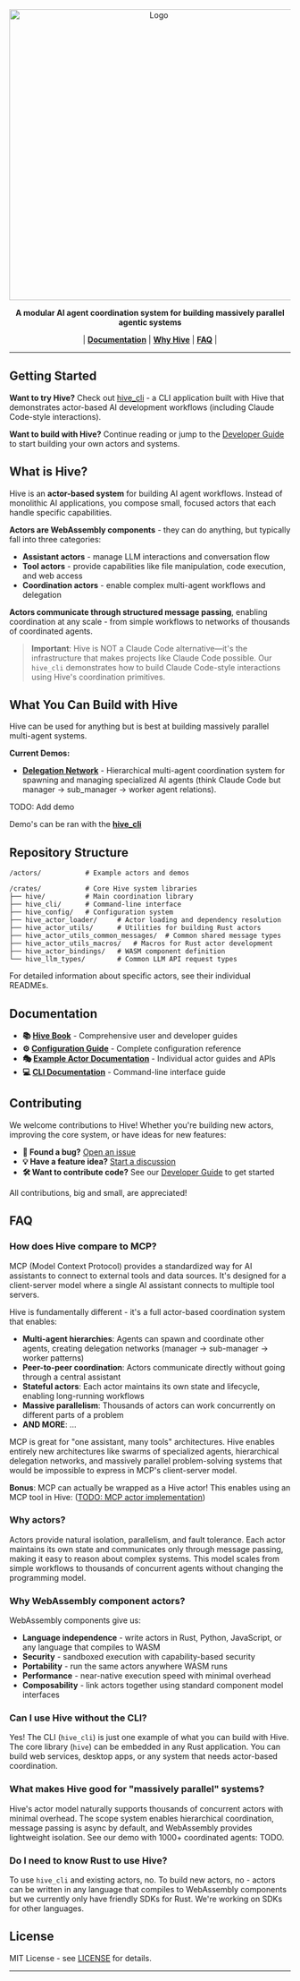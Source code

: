 <div align="center">
   <picture>
     <source media="(prefers-color-scheme: dark)" srcset="">
     <source media="(prefers-color-scheme: light)" srcset="">
     <img alt="Logo" src="" width="520">
   </picture>
</div>

<p align="center">
   <p align="center"><b>A modular AI agent coordination system for building massively parallel agentic systems</b></p>
</p>

<p align="center">
| <a href=""><b>Documentation</b></a> | <a href="https://postgresml.org/blog"><b>Why Hive</b></a> | <a href="https://discord.gg/DmyJP3qJ7U"><b>FAQ</b></a> |
</p>

---

## Getting Started

**Want to try Hive?** Check out [hive_cli](crates/hive_cli/) - a CLI application built with Hive that demonstrates actor-based AI development workflows (including Claude Code-style interactions).

**Want to build with Hive?** Continue reading or jump to the [Developer Guide](docs/developer-guide/) to start building your own actors and systems.

## What is Hive?

Hive is an **actor-based system** for building AI agent workflows. Instead of monolithic AI applications, you compose small, focused actors that each handle specific capabilities.

**Actors are WebAssembly components** - they can do anything, but typically fall into three categories:
- **Assistant actors** - manage LLM interactions and conversation flow
- **Tool actors** - provide capabilities like file manipulation, code execution, and web access  
- **Coordination actors** - enable complex multi-agent workflows and delegation

**Actors communicate through structured message passing**, enabling coordination at any scale - from simple workflows to networks of thousands of coordinated agents.

> **Important**: Hive is NOT a Claude Code alternative—it's the infrastructure that makes projects like Claude Code possible. Our `hive_cli` demonstrates how to build Claude Code-style interactions using Hive's coordination primitives.

## What You Can Build with Hive

Hive can be used for anything but is best at building massively parallel multi-agent systems.

**Current Demos:**
- **[Delegation Network](actors/delegation_network/)** - Hierarchical multi-agent coordination system for spawning and managing specialized AI agents (think Claude Code but manager -> sub_manager -> worker agent relations).

TODO: Add demo 

Demo's can be ran with the **[hive_cli](crates/hive_cli/)**

## Repository Structure

```
/actors/           # Example actors and demos

/crates/           # Core Hive system libraries
├── hive/          # Main coordination library  
├── hive_cli/      # Command-line interface
├── hive_config/   # Configuration system
├── hive_actor_loader/     # Actor loading and dependency resolution
├── hive_actor_utils/      # Utilities for building Rust actors
├── hive_actor_utils_common_messages/  # Common shared message types
├── hive_actor_utils_macros/   # Macros for Rust actor development
├── hive_actor_bindings/   # WASM component definition
└── hive_llm_types/        # Common LLM API request types
```

For detailed information about specific actors, see their individual READMEs.

## Documentation

- **📚 [Hive Book](docs/)** - Comprehensive user and developer guides
- **⚙️ [Configuration Guide](crates/hive_config/README.md)** - Complete configuration reference
- **🎭 [Example Actor Documentation](actors/)** - Individual actor guides and APIs
- **💻 [CLI Documentation](crates/hive_cli/README.md)** - Command-line interface guide

## Contributing

We welcome contributions to Hive! Whether you're building new actors, improving the core system, or have ideas for new features:

- **🐛 Found a bug?** [Open an issue](https://github.com/SilasMarvin/hive/issues)
- **💡 Have a feature idea?** [Start a discussion](https://github.com/SilasMarvin/hive/issues)
- **🛠️ Want to contribute code?** See our [Developer Guide](docs/developer-guide/) to get started

All contributions, big and small, are appreciated!

## FAQ

### How does Hive compare to MCP?

MCP (Model Context Protocol) provides a standardized way for AI assistants to connect to external tools and data sources. It's designed for a client-server model where a single AI assistant connects to multiple tool servers.

Hive is fundamentally different - it's a full actor-based coordination system that enables:
- **Multi-agent hierarchies**: Agents can spawn and coordinate other agents, creating delegation networks (manager → sub-manager → worker patterns)
- **Peer-to-peer coordination**: Actors communicate directly without going through a central assistant
- **Stateful actors**: Each actor maintains its own state and lifecycle, enabling long-running workflows
- **Massive parallelism**: Thousands of actors can work concurrently on different parts of a problem
- **AND MORE**: ...

MCP is great for "one assistant, many tools" architectures. Hive enables entirely new architectures like swarms of specialized agents, hierarchical delegation networks, and massively parallel problem-solving systems that would be impossible to express in MCP's client-server model.

**Bonus**: MCP can actually be wrapped as a Hive actor! This enables using an MCP tool in Hive: ([TODO: MCP actor implementation](actors/mcp_client/))

### Why actors?

Actors provide natural isolation, parallelism, and fault tolerance. Each actor maintains its own state and communicates only through message passing, making it easy to reason about complex systems. This model scales from simple workflows to thousands of concurrent agents without changing the programming model.

### Why WebAssembly component actors?

WebAssembly components give us:
- **Language independence** - write actors in Rust, Python, JavaScript, or any language that compiles to WASM
- **Security** - sandboxed execution with capability-based security
- **Portability** - run the same actors anywhere WASM runs
- **Performance** - near-native execution speed with minimal overhead
- **Composability** - link actors together using standard component model interfaces

### Can I use Hive without the CLI?

Yes! The CLI (`hive_cli`) is just one example of what you can build with Hive. The core library (`hive`) can be embedded in any Rust application. You can build web services, desktop apps, or any system that needs actor-based coordination.

### What makes Hive good for "massively parallel" systems?

Hive's actor model naturally supports thousands of concurrent actors with minimal overhead. The scope system enables hierarchical coordination, message passing is async by default, and WebAssembly provides lightweight isolation. See our demo with 1000+ coordinated agents: TODO.

### Do I need to know Rust to use Hive?

To use `hive_cli` and existing actors, no. To build new actors, no - actors can be written in any language that compiles to WebAssembly components but we currently only have friendly SDKs for Rust. We're working on SDKs for other languages.

## License

MIT License - see [LICENSE](LICENSE) for details.

---
